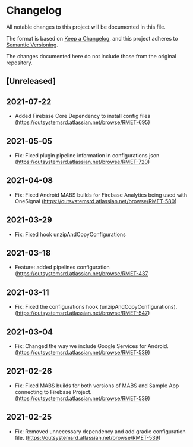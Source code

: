 # Changelog
All notable changes to this project will be documented in this file.

The format is based on [Keep a Changelog](https://keepachangelog.com/en/1.0.0/),
and this project adheres to [Semantic Versioning](https://semver.org/spec/v2.0.0.html).

The changes documented here do not include those from the original repository.

## [Unreleased]

## 2021-07-22
- Added Firebase Core Dependency to install config files (https://outsystemsrd.atlassian.net/browse/RMET-695)

## 2021-05-05
- Fix: Fixed plugin pipeline information in configurations.json (https://outsystemsrd.atlassian.net/browse/RMET-720)

## 2021-04-08
- Fix: Fixed Android MABS builds for Firebase Analytics being used with OneSignal (https://outsystemsrd.atlassian.net/browse/RMET-580)

## 2021-03-29
- Fix: Fixed hook unzipAndCopyConfigurations

## 2021-03-18
- Feature: added pipelines configuration (https://outsystemsrd.atlassian.net/browse/RMET-437

## 2021-03-11
- Fix: Fixed the configurations hook (unzipAndCopyConfigurations). (https://outsystemsrd.atlassian.net/browse/RMET-547)

## 2021-03-04
- Fix: Changed the way we include Google Services for Android. (https://outsystemsrd.atlassian.net/browse/RMET-539)

## 2021-02-26
- Fix: Fixed MABS builds for both versions of MABS and Sample App connecting to Firebase Project. (https://outsystemsrd.atlassian.net/browse/RMET-539)

## 2021-02-25
- Fix: Removed unnecessary dependency and add gradle configuration file. (https://outsystemsrd.atlassian.net/browse/RMET-539)
